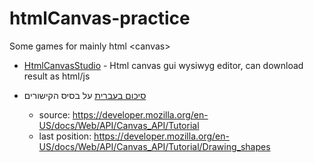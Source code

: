 # htmlCanvas-practice

Some games for mainly html \<canvas\>
* [HtmlCanvasStudio](http://www.htmlcanvasstudio.com) - Html canvas gui wysiwyg editor, can download result as html/js
* [סיכום בעברית](doc/README.md) על בסיס הקישורים

  * source: https://developer.mozilla.org/en-US/docs/Web/API/Canvas_API/Tutorial
  *  last position: https://developer.mozilla.org/en-US/docs/Web/API/Canvas_API/Tutorial/Drawing_shapes
